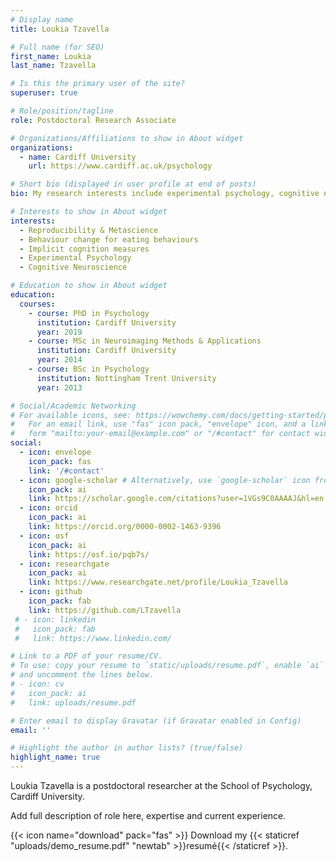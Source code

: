 ```yaml
---
# Display name
title: Loukia Tzavella

# Full name (for SEO)
first_name: Loukia 
last_name: Tzavella

# Is this the primary user of the site?
superuser: true

# Role/position/tagline
role: Postdoctoral Research Associate

# Organizations/Affiliations to show in About widget
organizations:
  - name: Cardiff University
    url: https://www.cardiff.ac.uk/psychology 

# Short bio (displayed in user profile at end of posts)
bio: My research interests include experimental psychology, cognitive neuroscience, implicit cognition, reproducibility and metascience.

# Interests to show in About widget
interests:
  - Reproducibility & Metascience
  - Behaviour change for eating behaviours
  - Implicit cognition measures 
  - Experimental Psychology
  - Cognitive Neuroscience

# Education to show in About widget
education:
  courses:
    - course: PhD in Psychology
      institution: Cardiff University
      year: 2019
    - course: MSc in Neuroimaging Methods & Applications
      institution: Cardiff University
      year: 2014
    - course: BSc in Psychology
      institution: Nottingham Trent University
      year: 2013

# Social/Academic Networking
# For available icons, see: https://wowchemy.com/docs/getting-started/page-builder/#icons
#   For an email link, use "fas" icon pack, "envelope" icon, and a link in the
#   form "mailto:your-email@example.com" or "/#contact" for contact widget.
social:
  - icon: envelope
    icon_pack: fas
    link: '/#contact'
  - icon: google-scholar # Alternatively, use `google-scholar` icon from `ai` icon pack
    icon_pack: ai
    link: https://scholar.google.com/citations?user=1VGs9C0AAAAJ&hl=en
  - icon: orcid
    icon_pack: ai
    link: https://orcid.org/0000-0002-1463-9396 
  - icon: osf
    icon_pack: ai
    link: https://osf.io/pqb7s/ 
  - icon: researchgate
    icon_pack: ai
    link: https://www.researchgate.net/profile/Loukia_Tzavella 
  - icon: github
    icon_pack: fab
    link: https://github.com/LTzavella
 # - icon: linkedin
 #   icon_pack: fab
 #   link: https://www.linkedin.com/

# Link to a PDF of your resume/CV.
# To use: copy your resume to `static/uploads/resume.pdf`, enable `ai` icons in `params.yaml`,
# and uncomment the lines below.
# - icon: cv
#   icon_pack: ai
#   link: uploads/resume.pdf

# Enter email to display Gravatar (if Gravatar enabled in Config)
email: ''

# Highlight the author in author lists? (true/false)
highlight_name: true
---
```


Loukia Tzavella is a postdoctoral researcher at the School of Psychology, Cardiff University. 

Add full description of role here, expertise and current experience.

{{< icon name="download" pack="fas" >}} Download my {{< staticref "uploads/demo_resume.pdf" "newtab" >}}resumé{{< /staticref >}}.
